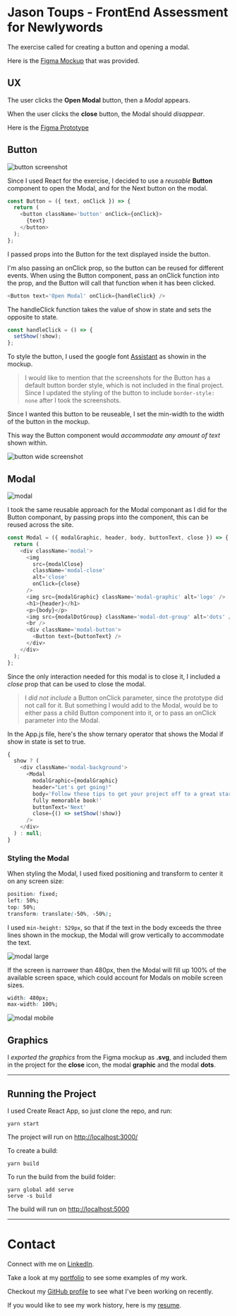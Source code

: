 # Jason Toups - FrontEnd Assessment for Newlywords

The exercise called for creating a button and opening a modal.

Here is the [Figma Mockup](https://www.figma.com/file/FEz10wy2GzzAsTJ7aVfvgZ/Newlywords-Modal-Mockup) that was provided.

## UX

The user clicks the **Open Modal** button, then a _Modal_ appears.

When the user clicks the **close** button, the Modal should _disappear_.

Here is the [Figma Prototype](https://www.figma.com/proto/FEz10wy2GzzAsTJ7aVfvgZ/Newlywords-Modal-Mockup?scaling=min-zoom&node-id=1%3A134)

## Button

![button screenshot](./public/screenshot-button.png)

Since I used React for the exercise, I decided to use a _reusable_ **Button** component to open the Modal, and for the Next button on the modal.

```javascript
const Button = ({ text, onClick }) => {
  return (
    <button className='button' onClick={onClick}>
      {text}
    </button>
  );
};
```

I passed props into the Button for the text displayed inside the button.

I'm also passing an onClick prop, so the button can be reused for different events. When using the Button component, pass an onClick function into the prop, and the Button will call that function when it has been clicked.

```javascript
<Button text='Open Modal' onClick={handleClick} />
```

The handleClick function takes the value of show in state and sets the opposite to state.

```javascript
const handleClick = () => {
  setShow(!show);
};
```

To style the button, I used the google font [Assistant](https://fonts.google.com/specimen/Assistant) as showin in the mockup.

> I would like to mention that the screenshots for the Button has a default button border style, which is not included in the final project. Since I updated the styling of the button to include `border-style: none` after I took the screenshots.

Since I wanted this button to be reuseable, I set the min-width to the width of the button in the mockup.

This way the Button component would _accommodate any amount of text_ shown within.

![button wide screenshot](./public/screenshot-button-wide.png)

## Modal

![modal](./public/screenshot-modal.png)

I took the same reusable approach for the Modal componant as I did for the Button componant, by passing props into the component, this can be reused across the site.

```javascript
const Modal = ({ modalGraphic, header, body, buttonText, close }) => {
  return (
    <div className='modal'>
      <img
        src={modalClose}
        className='modal-close'
        alt='close'
        onClick={close}
      />
      <img src={modalGraphic} className='modal-graphic' alt='logo' />
      <h1>{header}</h1>
      <p>{body}</p>
      <img src={modalDotGroup} className='modal-dot-group' alt='dots' />
      <br />
      <div className='modal-button'>
        <Button text={buttonText} />
      </div>
    </div>
  );
};
```

Since the only interaction needed for this modal is to close it, I included a _close_ prop that can be used to close the modal.

> I _did not include_ a Button onClick parameter, since the prototype did not call for it. But something I would add to the Modal, would be to either pass a child Button component into it, or to pass an onClick parameter into the Modal.

In the App.js file, here's the show ternary operator that shows the Modal if show in state is set to true.

```javascript
{
  show ? (
    <div className='modal-background'>
      <Modal
        modalGraphic={modalGraphic}
        header="Let's get going!"
        body='Follow these tips to get your project off to a great start and create a
        fully memorable book!'
        buttonText='Next'
        close={() => setShow(!show)}
      />
    </div>
  ) : null;
}
```

### Styling the Modal

When styling the Modal, I used fixed positioning and transform to center it on any screen size:

```css
position: fixed;
left: 50%;
top: 50%;
transform: translate(-50%, -50%);
```

I used `min-height: 529px`, so that if the text in the body exceeds the three lines shown in the mockup, the Modal will grow vertically to accommodate the text.

![modal large](./public/screenshot-modal-large.png)

If the screen is narrower than 480px, then the Modal will fill up 100% of the available screen space, which could account for Modals on mobile screen sizes.

```css
width: 480px;
max-width: 100%;
```

![modal mobile](./public/screenshot-modal-mobile.png)

## Graphics

I _exported the graphics_ from the Figma mockup as **.svg**, and included them in the project for the **close** icon, the modal **graphic** and the modal **dots**.

---

## Running the Project

I used Create React App, so just clone the repo, and run:

```
yarn start
```

The project will run on [http://localhost:3000/](http://localhost:3000/)

To create a build:

```
yarn build
```

To run the build from the build folder:

```
yarn global add serve
serve -s build
```

The build will run on [http://localhost:5000](http://localhost:5000)

---

# Contact

Connect with me on [LinkedIn](https://www.linkedin.com/in/jasontoups/).

Take a look at my [portfolio](https://jasontoups.github.io/) to see some examples of my work.

Checkout my [GitHub profile](https://github.com/JasonToups) to see what I've been working on recently.

If you would like to see my work history, here is my [resume](https://docs.google.com/document/d/1koaqjOgaks8QpRmC1oR1Wt6XSJJ_Woj40uLOFUwXjzA/edit?usp=sharing).
